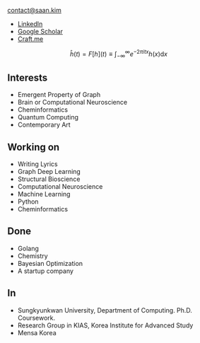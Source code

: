 <contact@saan.kim>

- [LinkedIn](https://www.linkedin.com/in/saankim/)
- [Google Scholar](https://scholar.google.com/citations?user=43fiNaAAAAAJ&hl=ko)
- [Craft.me](https://saankim.craft.me)

$$
\hat{h}(t)=F[h] (t) \equiv \int_{-\infty}^{\infty} e^{-2 \pi i t x} h(x) \mathrm{d} x
$$

## Interests
- Emergent Property of Graph
- Brain or Computational Neuroscience
- Cheminformatics
- Quantum Computing
- Contemporary Art


## Working on
- Writing Lyrics
- Graph Deep Learning
- Structural Bioscience
- Computational Neuroscience
- Machine Learning
- Python
- Cheminformatics


## Done
- Golang
- Chemistry
- Bayesian Optimization
- A startup company


## In
- Sungkyunkwan University, Department of Computing. Ph.D. Coursework.
- Research Group in KIAS, Korea Institute for Advanced Study
- Mensa Korea
